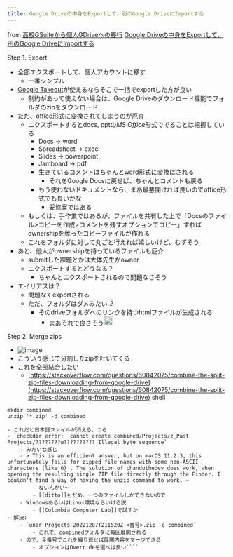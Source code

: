 ```yaml
---
title: Google Driveの中身をExportして、別のGoogle DriveにImportする
---
```


from [高校GSuiteから個人GDriveへの移行](%E9%AB%98%E6%A0%A1GSuite%E3%81%8B%E3%82%89%E5%80%8B%E4%BA%BAGDrive%E3%81%B8%E3%81%AE%E7%A7%BB%E8%A1%8C.md)
[Google Driveの中身をExportして、別のGoogle DriveにImportする](Google%20Drive%E3%81%AE%E4%B8%AD%E8%BA%AB%E3%82%92Export%E3%81%97%E3%81%A6%E3%80%81%E5%88%A5%E3%81%AEGoogle%20Drive%E3%81%ABImport%E3%81%99%E3%82%8B.md)

Step 1. Export

* 全部エクスポートして、個人アカウントに移す
  * 一番シンプル
* [Google Takeout](Google%20Takeout.md)が使えるならそこで一括でexportした方が良い
  * 制約があって使えない場合は、Google Driveのダウンロード機能でフォルダのzipをダウンロード
* ただ、office形式に変換されてしまうのが厄介
  * エクスポートするとdocs, pptの*MS Office*形式ででることは把握している
    * Docs -> word
    * Spreadsheet -> excel
    * Slides -> powerpoint
    * Jamboard -> pdf
    * 生きているコメントはちゃんとword形式に変換はされる
      * それをGoogle Docsに戻せば、ちゃんとコメントも戻る
    * もう使わないドキュメントなら、まあ最悪開ければ良いのでoffice形式でも良いかな
      * 妥協案ではある
  * もしくは、手作業ではあるが、ファイルを共有した上で「Docsのファイル>コピーを作成>コメントを残すオプションでコピー」すればownershipを奪ったコピーファイルが作れる
  * これをフォルダに対して丸ごと行えれば嬉しいけど、むずそう
* あと、他人がownershipを持っているファイルも厄介
  * submitした課題とかは大体先生がowner
  * エクスポートするとどうなる？
    * ちゃんとエクスポートされるので問題なさそう
* エイリアスは？
  * 問題なくexportされる
  * ただ、フォルダはダメみたい..?
    * そのdriveフォルダへのリンクを持つhtmlファイルが生成される
      * まあそれで良さそう<img src='https://scrapbox.io/api/pages/blu3mo-public/blu3mo/icon' alt='blu3mo.icon' height="19.5"/>

Step 2. Merge zips

* ![image](https://gyazo.com/37f1bc916d4d67cd3d9124562a7e4a4a/thumb/1000)
* こういう感じで分割したzipを吐いてくる
* これを全部結合したい
  * [https://stackoverflow.com/questions/60842075/combine-the-split-zip-files-downloading-from-google-drive](https://stackoverflow.com/questions/60842075/combine-the-split-zip-files-downloading-from-google-drive)
    shell

````
mkdir combined
unzip '*.zip' -d combined
````

````
- これだと日本語ファイルが消える、つら
- `checkdir error:  cannot create combined/Projects/z_Past Projects/????????ա?????????? Illegal byte sequence`
    - みたいな感じ
    - > This is an efficient answer, but on macOS 11.2.3, this unfortunately fails for zipped file names with some non-ASCII characters (like û) . The solution of chanduthedev does work, when opening the resulting single ZIP file directly through the Finder. I couldn't find a way of having the unzip command to work. –
        - ないんかい〜
        - [[ditto]]もだめ、一つのファイルしかできないので
    - WindowsあるいはLinux環境ならいける説
        - [[Columbia Computer Lab]]で試すか
- 解決:
    - `unar Projects-20221207T211520Z-<番号>.zip -o combined`
        - これで、combinedフォルダに毎回展開される
    - ので、全番号でこれを繰り返せば展開内容をマージできる
        - オプションはOverrideを選べば良い````
